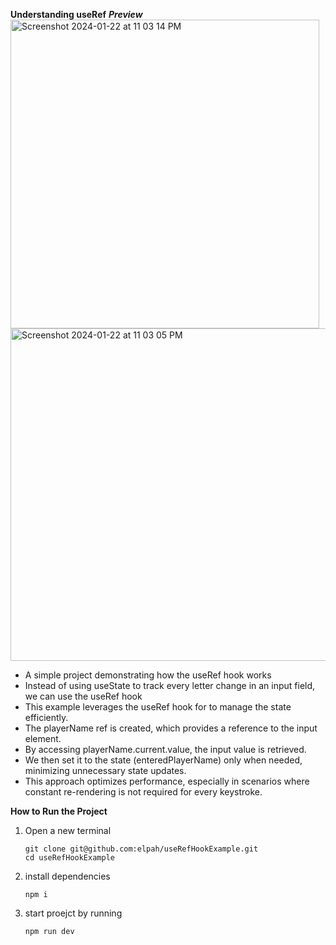 **Understanding useRef**
***Preview***
<img width="494" alt="Screenshot 2024-01-22 at 11 03 14 PM" src="https://github.com/elpah/useRefHookExample/assets/81959047/ea47aa39-4aa4-4c60-bfb7-84a4db2b680c">
<img width="532" alt="Screenshot 2024-01-22 at 11 03 05 PM" src="https://github.com/elpah/useRefHookExample/assets/81959047/e8d847f8-1db8-43b9-9850-73aeca4efc63">

- A simple project demonstrating how the useRef hook works
- Instead of using useState to track every letter change in an input field, we can use the useRef hook
- This example leverages the useRef hook for to manage the state efficiently. 
- The playerName ref is created, which provides a reference to the input element.
- By accessing playerName.current.value, the input value is retrieved.
- We then set it to the state (enteredPlayerName) only when needed, minimizing unnecessary state updates.
- This approach optimizes performance, especially in scenarios where constant re-rendering is not required for every keystroke.

**How to Run the Project**
1. Open a new terminal
    ```console
    git clone git@github.com:elpah/useRefHookExample.git
    cd useRefHookExample

2. install dependencies
   ```console
   npm i

3. start proejct by running
   ```console
   npm run dev

    
